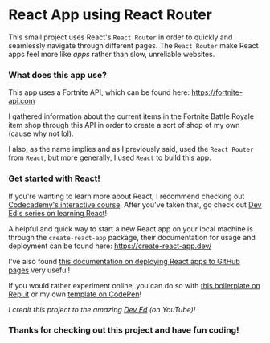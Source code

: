 # React App using React Router 

This small project uses React's `React Router` in order to quickly and seamlessly navigate through different pages. The `React Router` make React apps feel more like *apps* rather than slow, unreliable websites. 

### What does this app use? 
This app uses a Fortnite API, which can be found here: https://fortnite-api.com 

I gathered information about the current items in the Fortnite Battle Royale item shop through this API in order to create a sort of shop of my own (cause why not lol). 

I also, as the name implies and as I previously said, used the `React Router` from `React`, but more generally, I used `React` to build this app. 

### Get started with React! 
If you're wanting to learn more about React, I recommend checking out [Codecademy's interactive course](https://www.google.com/url?sa=t&rct=j&q=&esrc=s&source=web&cd=&cad=rja&uact=8&ved=2ahUKEwjz6fO0ou_uAhUxTDABHc6IChsQFjAAegQIARAD&url=https%3A%2F%2Fwww.codecademy.com%2Flearn%2Freact-101&usg=AOvVaw1ayMaswl3vFO16pM7zyzcl). After you've taken that, go check out [Dev Ed's series on learning React](https://www.youtube.com/playlist?list=PLDyQo7g0_nsVHmyZZpVJyFn5ojlboVEhE)! 

A helpful and quick way to start a new React app on your local machine is through the `create-react-app` package, their documentation for usage and deployment can be found here: https://create-react-app.dev/

I've also found [this documentation on deploying React apps to GitHub pages](https://github.com/gitname/react-gh-pages) very useful! 

If you would rather experiment online, you can do so with [this boilerplate on Repl.it](https://repl.it/@templates/Create-React-App) or my own [template on CodePen](https://codepen.io/MrMaster/pen/oNYWNjr)! 


*I credit this project to the amazing [Dev Ed](https://www.youtube.com/channel/UClb90NQQcskPUGDIXsQEz5Q) (on YouTube)!* 

### Thanks for checking out this project and have fun coding! 
